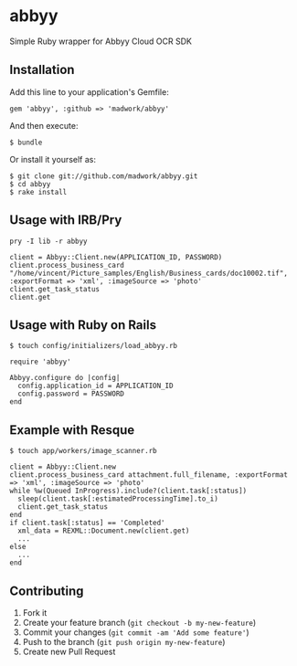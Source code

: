 # abbyy

Simple Ruby wrapper for Abbyy Cloud OCR SDK

## Installation

Add this line to your application's Gemfile:

    gem 'abbyy', :github => 'madwork/abbyy'

And then execute:

    $ bundle

Or install it yourself as:

    $ git clone git://github.com/madwork/abbyy.git
    $ cd abbyy
    $ rake install

## Usage with IRB/Pry

    pry -I lib -r abbyy

    client = Abbyy::Client.new(APPLICATION_ID, PASSWORD)
    client.process_business_card "/home/vincent/Picture_samples/English/Business_cards/doc10002.tif", :exportFormat => 'xml', :imageSource => 'photo'
    client.get_task_status
    client.get

## Usage with Ruby on Rails

    $ touch config/initializers/load_abbyy.rb

    require 'abbyy'
    
    Abbyy.configure do |config|
      config.application_id = APPLICATION_ID
      config.password = PASSWORD
    end

## Example with Resque

    $ touch app/workers/image_scanner.rb

    client = Abbyy::Client.new
    client.process_business_card attachment.full_filename, :exportFormat => 'xml', :imageSource => 'photo'
    while %w(Queued InProgress).include?(client.task[:status])
      sleep(client.task[:estimatedProcessingTime].to_i)
      client.get_task_status
    end
    if client.task[:status] == 'Completed'
      xml_data = REXML::Document.new(client.get)
      ...
    else
      ...
    end

## Contributing

1. Fork it
2. Create your feature branch (`git checkout -b my-new-feature`)
3. Commit your changes (`git commit -am 'Add some feature'`)
4. Push to the branch (`git push origin my-new-feature`)
5. Create new Pull Request
